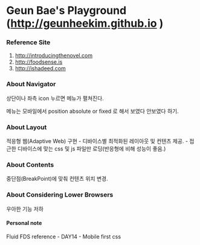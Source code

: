 # Geun Bae's Playground (http://geunheekim.github.io )

### Reference Site
1. http://introducingthenovel.com 
2. http://foodsense.is 
3. http://ishadeed.com 


### About Navigator
상단이나 좌측 icon 누르면 메뉴가 펼쳐진다.

메뉴는 모바일에서 position absolute or fixed 로 해서 보였다 안보였다 하기.

### About Layout
적응형 웹(Adaptive Web) 구현 - 디바이스별 최적화된 레이아웃 및 컨텐츠 제공. - 접근한 디바이스에 맞는 css 및 js 파일만 로딩(반응형에 비해 성능이 좋음.)

### About Contents
중단점(BreakPoint)에 맞춰 컨텐츠 위치 변경.

### About Considering Lower Browsers
우아한 기능 저하

#### Personal note
Fluid FDS reference - DAY14 - Mobile first css



